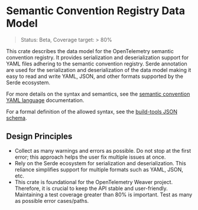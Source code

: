 # Semantic Convention Registry Data Model

> Status: Beta, Coverage target: > 80%

This crate describes the data model for the OpenTelemetry semantic convention registry. It provides serialization and
deserialization support for YAML files adhering to the semantic convention registry. Serde annotation are used for the
serialization and deserialization of the data model making it easy to read and write YAML, JSON, and other formats
supported by the Serde ecosystem.

For more details on the syntax and semantics, see the [semantic convention YAML language](https://github.com/open-telemetry/build-tools/blob/main/semantic-conventions/syntax.md)
documentation.

For a formal definition of the allowed syntax, see the [build-tools JSON schema](https://github.com/open-telemetry/build-tools/blob/main/semantic-conventions/semconv.schema.json).

## Design Principles

- Collect as many warnings and errors as possible. Do not stop at the first error; this approach helps the user fix
  multiple issues at once.
- Rely on the Serde ecosystem for serialization and deserialization. This reliance simplifies support for multiple
  formats such as YAML, JSON, etc.
- This crate is foundational for the OpenTelemetry Weaver project. Therefore, it is crucial to keep the API stable and
  user-friendly. Maintaining a test coverage greater than 80% is important. Test as many as possible error cases/paths.
